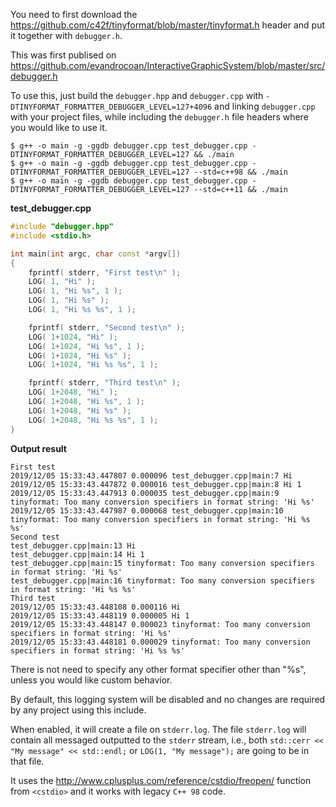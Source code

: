 You need to first download the https://github.com/c42f/tinyformat/blob/master/tinyformat.h header and put it together with `debugger.h`.

This was first publised on https://github.com/evandrocoan/InteractiveGraphicSystem/blob/master/src/debugger.h

To use this, just build the `debugger.hpp` and `debugger.cpp` with `-DTINYFORMAT_FORMATTER_DEBUGGER_LEVEL=127+4096` and linking `debugger.cpp` with your project files, while including the `debugger.h` file headers where you would like to use it.
```
$ g++ -o main -g -ggdb debugger.cpp test_debugger.cpp -DTINYFORMAT_FORMATTER_DEBUGGER_LEVEL=127 && ./main
$ g++ -o main -g -ggdb debugger.cpp test_debugger.cpp -DTINYFORMAT_FORMATTER_DEBUGGER_LEVEL=127 --std=c++98 && ./main
$ g++ -o main -g -ggdb debugger.cpp test_debugger.cpp -DTINYFORMAT_FORMATTER_DEBUGGER_LEVEL=127 --std=c++11 && ./main
```

**test_debugger.cpp**
```c++
#include "debugger.hpp"
#include <stdio.h>

int main(int argc, char const *argv[])
{
    fprintf( stderr, "First test\n" );
    LOG( 1, "Hi" );
    LOG( 1, "Hi %s", 1 );
    LOG( 1, "Hi %s" );
    LOG( 1, "Hi %s %s", 1 );

    fprintf( stderr, "Second test\n" );
    LOG( 1+1024, "Hi" );
    LOG( 1+1024, "Hi %s", 1 );
    LOG( 1+1024, "Hi %s" );
    LOG( 1+1024, "Hi %s %s", 1 );

    fprintf( stderr, "Third test\n" );
    LOG( 1+2048, "Hi" );
    LOG( 1+2048, "Hi %s", 1 );
    LOG( 1+2048, "Hi %s" );
    LOG( 1+2048, "Hi %s %s", 1 );
}
```

**Output result**
```
First test
2019/12/05 15:33:43.447807 0.000096 test_debugger.cpp|main:7 Hi
2019/12/05 15:33:43.447872 0.000016 test_debugger.cpp|main:8 Hi 1
2019/12/05 15:33:43.447913 0.000035 test_debugger.cpp|main:9 tinyformat: Too many conversion specifiers in format string: 'Hi %s'
2019/12/05 15:33:43.447987 0.000068 test_debugger.cpp|main:10 tinyformat: Too many conversion specifiers in format string: 'Hi %s %s'
Second test
test_debugger.cpp|main:13 Hi
test_debugger.cpp|main:14 Hi 1
test_debugger.cpp|main:15 tinyformat: Too many conversion specifiers in format string: 'Hi %s'
test_debugger.cpp|main:16 tinyformat: Too many conversion specifiers in format string: 'Hi %s %s'
Third test
2019/12/05 15:33:43.448108 0.000116 Hi
2019/12/05 15:33:43.448119 0.000005 Hi 1
2019/12/05 15:33:43.448147 0.000023 tinyformat: Too many conversion specifiers in format string: 'Hi %s'
2019/12/05 15:33:43.448181 0.000029 tinyformat: Too many conversion specifiers in format string: 'Hi %s %s'
```

There is not need to specify any other format specifier other than "%s", unless you would like custom behavior.

By default, this logging system will be disabled and no changes are required by any project using this include.

When enabled, it will create a file on `stderr.log`. The file `stderr.log` will contain all messaged outputted to the `stderr` stream, i.e., both `std::cerr << "My message" << std::endl;` or `LOG(1, "My message");` are going to be in that file.

It uses the http://www.cplusplus.com/reference/cstdio/freopen/ function from `<cstdio>` and it works with legacy `C++ 98` code.

